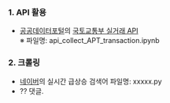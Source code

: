 ### 1. API 활용

 * [공공데이터포털](https://www.data.go.kr/)의 [국토교통부 실거래 API](https://www.data.go.kr/dataset/3050988/openapi.do) <br>
※ 파일명: api_collect_APT_transaction.ipynb
 
### 2. 크롤링

 * [네이버](https://www.naver.com/)의 실시간 급상승 검색어
파일명: xxxxx.py
 * ?? 댓글.
